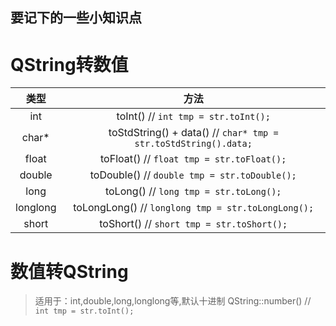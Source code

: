 ## 要记下的一些小知识点

# QString转数值

| 类型 | 方法 |
| :--: | :--: |
| int | toInt()  // `int tmp = str.toInt();` |
| char* | toStdString() + data()  // `char* tmp = str.toStdString().data;` |
| float | toFloat()  // `float tmp = str.toFloat();` |
| double | toDouble()  // `double tmp = str.toDouble();` |
| long | toLong()  // `long tmp = str.toLong();` |
| longlong | toLongLong()  // `longlong tmp = str.toLongLong();` 
| short | toShort()  // `short tmp = str.toShort();` |



# 数值转QString
>适用于：int,double,long,longlong等,默认十进制
QString::number()  // `int tmp = str.toInt();` 

